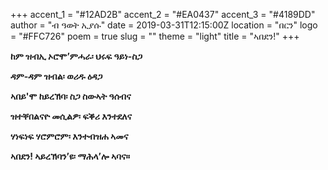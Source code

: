 +++
accent_1 = "#12AD2B"
accent_2 = "#EA0437"
accent_3 = "#4189DD"
author = "ብ ዓወት ኢያሱ"
date = 2019-03-31T12:15:00Z
location = "በርን"
logo = "#FFC726"
poem = true
slug = ""
theme = "light"
title = "ኣበደን!"
+++

**ከም ዝብኢ ኦሮሞ’ምሓራ፡ ህሩፍ ዓይነ-ስጋ**

**ዳም-ዳም ዝብል፡ ወሪዱ ዕዳጋ**

**ኣበይ'ሞ ከይረኽባ፡ ስጋ ስውኣት ዓሰብና**

**ዝተቐበልናዮ መሲልዎ፡ ፍቕሪ እንተደለና**

**ሃነፍነፍ ሃሮምሮም፡ እንተብዝሐ ኣመና**

**ኣበደን! ኣይረኽባን’ዩ፡ ማሕላ’ሎ ኣባና።**
